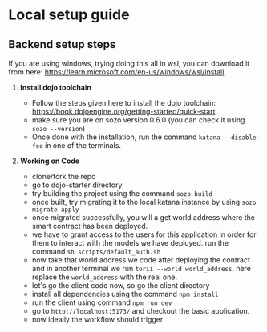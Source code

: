 # Local setup guide

## Backend setup steps

If you are using windows, trying doing this all in wsl, you can download it from here: https://learn.microsoft.com/en-us/windows/wsl/install

1. **Install dojo toolchain**

   - Follow the steps given here to install the dojo toolchain: https://book.dojoengine.org/getting-started/quick-start
   - make sure you are on sozo version 0.6.0 (you can check it using `sozo --version`)
   - Once done with the installation, run the command `katana --disable-fee` in one of the terminals.

2. **Working on Code**
   - clone/fork the repo
   - go to dojo-starter directory
   - try building the project using the command `sozo build`
   - once built, try migrating it to the local katana instance by using `sozo migrate apply`
   - once migrated successfully, you will a get world address where the smart contract has been deployed.
   - we have to grant access to the users for this application in order for them to interact with the models we have deployed. run the command `sh scripts/default_auth.sh `
   - now take that world address we code after deploying the contract and in another terminal we run `torii --world world_address`, here replace the `world_address` with the real one.
   - let's go the client code now, so go the client directory
   - install all dependencies using the command `npm install`
   - run the client using command `npm run dev`
   - go to `http://localhost:5173/` and checkout the basic application.
   - now ideally the workflow should trigger
